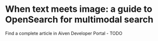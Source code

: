 # When text meets image: a guide to OpenSearch for multimodal search

Find a complete article in Aiven Developer Portal - TODO